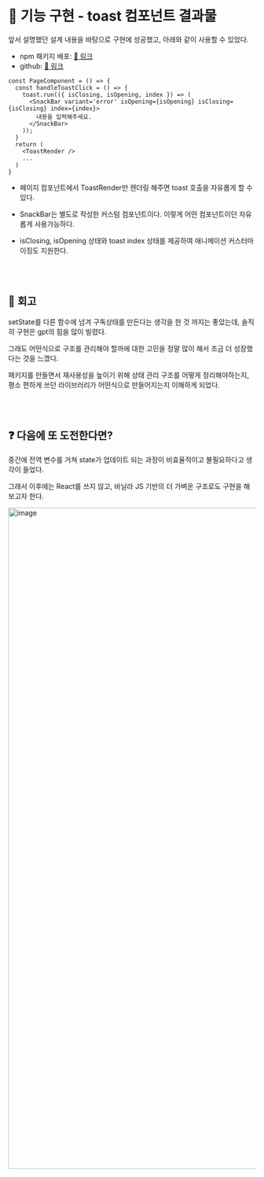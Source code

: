 # 📝 기능 구현 - toast 컴포넌트 결과물

앞서 설명했던 설계 내용을 바탕으로 구현에 성공했고, 아래와 같이 사용할 수 있었다.

- npm 패키지 배포: [🔗 링크](https://www.npmjs.com/package/cy-toast)
- github: [🔗 링크](https://github.com/Chiman2937/cy-toast)

```tsx
const PageComponent = () => {
  const handleToastClick = () => {
    toast.run(({ isClosing, isOpening, index }) => (
      <SnackBar variant='error' isOpening={isOpening} isClosing={isClosing} index={index}>
        내용을 입력해주세요.
      </SnackBar>
    ));
  }
  return (
    <ToastRender />
    ...
  )
}
```

- 페이지 컴포넌트에서 ToastRender만 렌더링 해주면 toast 호출을 자유롭게 할 수 있다.

- SnackBar는 별도로 작성한 커스텀 컴포넌트이다. 이렇게 어떤 컴포넌트이던 자유롭게 사용가능하다.

- isClosing, isOpening 상태와 toast index 상태를 제공하여 애니메이션 커스터마이징도 지원한다.

<br></br>

## 🤔 회고

setState를 다른 함수에 넘겨 구독상태를 만든다는 생각을 한 것 까지는 좋았는데, 솔직히 구현은 gpt의 힘을 많이 빌렸다.

그래도 어떤식으로 구조를 관리해야 할까에 대한 고민을 정말 많이 해서 조금 더 성장했다는 것을 느꼈다.

패키지를 만들면서 재사용성을 높이기 위해 상태 관리 구조를 어떻게 정리해야하는지, 평소 편하게 쓰던 라이브러리가 어떤식으로 만들어지는지 이해하게 되었다.

<br></br>

## ❓ 다음에 또 도전한다면?

중간에 전역 변수를 거쳐 state가 업데이트 되는 과정이 비효율적이고 불필요하다고 생각이 들었다.

그래서 이후에는 React를 쓰지 않고, 바닐라 JS 기반의 더 가벼운 구조로도 구현을 해보고자 한다.

<img width="2528" height="1344" alt="image" src="https://github.com/user-attachments/assets/beaf17ef-fcbb-4067-8797-16a7f14431d9" />
